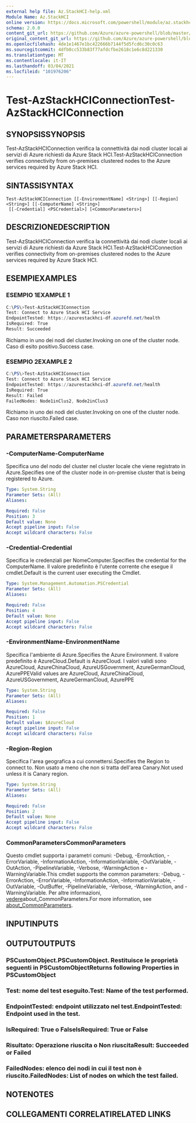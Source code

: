 ```yaml
---
external help file: Az.StackHCI-help.xml
Module Name: Az.StackHCI
online version: https://docs.microsoft.com/powershell/module/az.stackhci/test-azstackhciconnection
schema: 2.0.0
content_git_url: https://github.com/Azure/azure-powershell/blob/master/src/StackHCI/help/Test-AzStackHCIConnection.md
original_content_git_url: https://github.com/Azure/azure-powershell/blob/master/src/StackHCI/help/Test-AzStackHCIConnection.md
ms.openlocfilehash: 4de1e1467e1bc422666b7144f5d5fcd6c30c0c63
ms.sourcegitcommit: 4dfb0cc533b83f77afdcfbe2618c1e6c8d221330
ms.translationtype: MT
ms.contentlocale: it-IT
ms.lasthandoff: 03/04/2021
ms.locfileid: "101976206"
---
```

# <span data-ttu-id="f55de-101">Test-AzStackHCIConnection</span><span class="sxs-lookup"><span data-stu-id="f55de-101">Test-AzStackHCIConnection</span></span>

## <span data-ttu-id="f55de-102">SYNOPSIS</span><span class="sxs-lookup"><span data-stu-id="f55de-102">SYNOPSIS</span></span>
<span data-ttu-id="f55de-103">Test-AzStackHCIConnection verifica la connettività dai nodi cluster locali ai servizi di Azure richiesti da Azure Stack HCI.</span><span class="sxs-lookup"><span data-stu-id="f55de-103">Test-AzStackHCIConnection verifies connectivity from on-premises clustered nodes to the Azure services required by Azure Stack HCI.</span></span>

## <span data-ttu-id="f55de-104">SINTASSI</span><span class="sxs-lookup"><span data-stu-id="f55de-104">SYNTAX</span></span>

```
Test-AzStackHCIConnection [[-EnvironmentName] <String>] [[-Region] <String>] [[-ComputerName] <String>]
 [[-Credential] <PSCredential>] [<CommonParameters>]
```

## <span data-ttu-id="f55de-105">DESCRIZIONE</span><span class="sxs-lookup"><span data-stu-id="f55de-105">DESCRIPTION</span></span>
<span data-ttu-id="f55de-106">Test-AzStackHCIConnection verifica la connettività dai nodi cluster locali ai servizi di Azure richiesti da Azure Stack HCI.</span><span class="sxs-lookup"><span data-stu-id="f55de-106">Test-AzStackHCIConnection verifies connectivity from on-premises clustered nodes to the Azure services required by Azure Stack HCI.</span></span>

## <span data-ttu-id="f55de-107">ESEMPI</span><span class="sxs-lookup"><span data-stu-id="f55de-107">EXAMPLES</span></span>

### <span data-ttu-id="f55de-108">ESEMPIO 1</span><span class="sxs-lookup"><span data-stu-id="f55de-108">EXAMPLE 1</span></span>
```powershell
C:\PS\>Test-AzStackHCIConnection
Test: Connect to Azure Stack HCI Service
EndpointTested: https://azurestackhci-df.azurefd.net/health
IsRequired: True
Result: Succeeded
```
<span data-ttu-id="f55de-109">Richiamo in uno dei nodi del cluster.</span><span class="sxs-lookup"><span data-stu-id="f55de-109">Invoking on one of the cluster node.</span></span> <span data-ttu-id="f55de-110">Caso di esito positivo.</span><span class="sxs-lookup"><span data-stu-id="f55de-110">Success case.</span></span>

### <span data-ttu-id="f55de-111">ESEMPIO 2</span><span class="sxs-lookup"><span data-stu-id="f55de-111">EXAMPLE 2</span></span>
```powershell
C:\PS\>Test-AzStackHCIConnection
Test: Connect to Azure Stack HCI Service
EndpointTested: https://azurestackhci-df.azurefd.net/health
IsRequired: True
Result: Failed
FailedNodes: Node1inClus2, Node2inClus3
```
<span data-ttu-id="f55de-112">Richiamo in uno dei nodi del cluster.</span><span class="sxs-lookup"><span data-stu-id="f55de-112">Invoking on one of the cluster node.</span></span> <span data-ttu-id="f55de-113">Caso non riuscito.</span><span class="sxs-lookup"><span data-stu-id="f55de-113">Failed case.</span></span>

## <span data-ttu-id="f55de-114">PARAMETERS</span><span class="sxs-lookup"><span data-stu-id="f55de-114">PARAMETERS</span></span>

### <span data-ttu-id="f55de-115">-ComputerName</span><span class="sxs-lookup"><span data-stu-id="f55de-115">-ComputerName</span></span>
<span data-ttu-id="f55de-116">Specifica uno del nodo del cluster nel cluster locale che viene registrato in Azure.</span><span class="sxs-lookup"><span data-stu-id="f55de-116">Specifies one of the cluster node in on-premise cluster that is being registered to Azure.</span></span>

```yaml
Type: System.String
Parameter Sets: (All)
Aliases:

Required: False
Position: 3
Default value: None
Accept pipeline input: False
Accept wildcard characters: False
```

### <span data-ttu-id="f55de-117">-Credential</span><span class="sxs-lookup"><span data-stu-id="f55de-117">-Credential</span></span>
<span data-ttu-id="f55de-118">Specifica le credenziali per NomeComputer.</span><span class="sxs-lookup"><span data-stu-id="f55de-118">Specifies the credential for the ComputerName.</span></span>
<span data-ttu-id="f55de-119">Il valore predefinito è l'utente corrente che esegue il cmdlet.</span><span class="sxs-lookup"><span data-stu-id="f55de-119">Default is the current user executing the Cmdlet.</span></span>

```yaml
Type: System.Management.Automation.PSCredential
Parameter Sets: (All)
Aliases:

Required: False
Position: 4
Default value: None
Accept pipeline input: False
Accept wildcard characters: False
```

### <span data-ttu-id="f55de-120">-EnvironmentName</span><span class="sxs-lookup"><span data-stu-id="f55de-120">-EnvironmentName</span></span>
<span data-ttu-id="f55de-121">Specifica l'ambiente di Azure.</span><span class="sxs-lookup"><span data-stu-id="f55de-121">Specifies the Azure Environment.</span></span>
<span data-ttu-id="f55de-122">Il valore predefinito è AzureCloud.</span><span class="sxs-lookup"><span data-stu-id="f55de-122">Default is AzureCloud.</span></span>
<span data-ttu-id="f55de-123">I valori validi sono AzureCloud, AzureChinaCloud, AzureUSGovernment, AzureGermanCloud, AzurePPE</span><span class="sxs-lookup"><span data-stu-id="f55de-123">Valid values are AzureCloud, AzureChinaCloud, AzureUSGovernment, AzureGermanCloud, AzurePPE</span></span>

```yaml
Type: System.String
Parameter Sets: (All)
Aliases:

Required: False
Position: 1
Default value: $AzureCloud
Accept pipeline input: False
Accept wildcard characters: False
```

### <span data-ttu-id="f55de-124">-Region</span><span class="sxs-lookup"><span data-stu-id="f55de-124">-Region</span></span>
<span data-ttu-id="f55de-125">Specifica l'area geografica a cui connettersi.</span><span class="sxs-lookup"><span data-stu-id="f55de-125">Specifies the Region to connect to.</span></span>
<span data-ttu-id="f55de-126">Non usato a meno che non si tratta dell'area Canary.</span><span class="sxs-lookup"><span data-stu-id="f55de-126">Not used unless it is Canary region.</span></span>

```yaml
Type: System.String
Parameter Sets: (All)
Aliases:

Required: False
Position: 2
Default value: None
Accept pipeline input: False
Accept wildcard characters: False
```

### <span data-ttu-id="f55de-127">CommonParameters</span><span class="sxs-lookup"><span data-stu-id="f55de-127">CommonParameters</span></span>
<span data-ttu-id="f55de-128">Questo cmdlet supporta i parametri comuni: -Debug, -ErrorAction, -ErrorVariable, -InformationAction, -InformationVariable, -OutVariable, -OutAction, -PipelineVariable, -Verbose, -WarningAction e -WarningVariable.</span><span class="sxs-lookup"><span data-stu-id="f55de-128">This cmdlet supports the common parameters: -Debug, -ErrorAction, -ErrorVariable, -InformationAction, -InformationVariable, -OutVariable, -OutBuffer, -PipelineVariable, -Verbose, -WarningAction, and -WarningVariable.</span></span> <span data-ttu-id="f55de-129">Per altre informazioni, [vedere](http://go.microsoft.com/fwlink/?LinkID=113216)about_CommonParameters.</span><span class="sxs-lookup"><span data-stu-id="f55de-129">For more information, see [about_CommonParameters](http://go.microsoft.com/fwlink/?LinkID=113216).</span></span>

## <span data-ttu-id="f55de-130">INPUT</span><span class="sxs-lookup"><span data-stu-id="f55de-130">INPUTS</span></span>

## <span data-ttu-id="f55de-131">OUTPUT</span><span class="sxs-lookup"><span data-stu-id="f55de-131">OUTPUTS</span></span>

### <span data-ttu-id="f55de-132">PSCustomObject.</span><span class="sxs-lookup"><span data-stu-id="f55de-132">PSCustomObject.</span></span> <span data-ttu-id="f55de-133">Restituisce le proprietà seguenti in PSCustomObject</span><span class="sxs-lookup"><span data-stu-id="f55de-133">Returns following Properties in PSCustomObject</span></span>
### <span data-ttu-id="f55de-134">Test: nome del test eseguito.</span><span class="sxs-lookup"><span data-stu-id="f55de-134">Test: Name of the test performed.</span></span>
### <span data-ttu-id="f55de-135">EndpointTested: endpoint utilizzato nel test.</span><span class="sxs-lookup"><span data-stu-id="f55de-135">EndpointTested: Endpoint used in the test.</span></span>
### <span data-ttu-id="f55de-136">IsRequired: True o False</span><span class="sxs-lookup"><span data-stu-id="f55de-136">IsRequired: True or False</span></span>
### <span data-ttu-id="f55de-137">Risultato: Operazione riuscita o Non riuscita</span><span class="sxs-lookup"><span data-stu-id="f55de-137">Result: Succeeded or Failed</span></span>
### <span data-ttu-id="f55de-138">FailedNodes: elenco dei nodi in cui il test non è riuscito.</span><span class="sxs-lookup"><span data-stu-id="f55de-138">FailedNodes: List of nodes on which the test failed.</span></span>
## <span data-ttu-id="f55de-139">NOTE</span><span class="sxs-lookup"><span data-stu-id="f55de-139">NOTES</span></span>

## <span data-ttu-id="f55de-140">COLLEGAMENTI CORRELATI</span><span class="sxs-lookup"><span data-stu-id="f55de-140">RELATED LINKS</span></span>
